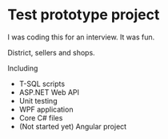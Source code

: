 # Test prototype project
I was coding this for an interview. It was fun.

District, sellers and shops.

Including
- T-SQL scripts
- ASP.NET Web API
- Unit testing
- WPF application
- Core C# files
- (Not started yet) Angular project
